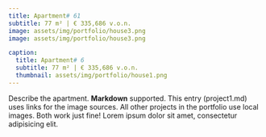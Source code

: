 ```yaml
---
title: Apartment# 61
subtitle: 77 m² | € 335,686 v.o.n.
image: assets/img/portfolio/house3.png
image: assets/img/portfolio/house3.png

caption:
  title: Apartment# 6
  subtitle: 77 m² | € 335,686 v.o.n.
  thumbnail: assets/img/portfolio/house1.png
---
```

Describe the apartment. **Markdown** supported. This entry (project1.md) uses links for the image sources. All other projects in the portfolio use local images. Both work just fine! Lorem ipsum dolor sit amet, consectetur adipisicing elit. 


